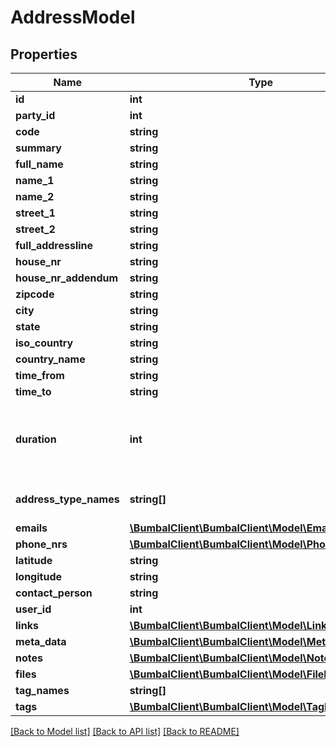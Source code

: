 # AddressModel

## Properties
Name | Type | Description | Notes
------------ | ------------- | ------------- | -------------
**id** | **int** |  | [optional] 
**party_id** | **int** |  | [optional] 
**code** | **string** |  | [optional] 
**summary** | **string** |  | [optional] 
**full_name** | **string** |  | [optional] 
**name_1** | **string** |  | [optional] 
**name_2** | **string** |  | [optional] 
**street_1** | **string** |  | [optional] 
**street_2** | **string** |  | [optional] 
**full_addressline** | **string** |  | [optional] 
**house_nr** | **string** |  | [optional] 
**house_nr_addendum** | **string** |  | [optional] 
**zipcode** | **string** |  | [optional] 
**city** | **string** |  | [optional] 
**state** | **string** |  | [optional] 
**iso_country** | **string** |  | [optional] 
**country_name** | **string** |  | [optional] 
**time_from** | **string** |  | [optional] 
**time_to** | **string** |  | [optional] 
**duration** | **int** | Default duration for activities on this address in minutes | [optional] 
**address_type_names** | **string[]** | Address Type names | [optional] 
**emails** | [**\BumbalClient\BumbalClient\Model\EmailModel[]**](EmailModel.md) |  | [optional] 
**phone_nrs** | [**\BumbalClient\BumbalClient\Model\PhoneNrModel[]**](PhoneNrModel.md) |  | [optional] 
**latitude** | **string** |  | [optional] 
**longitude** | **string** |  | [optional] 
**contact_person** | **string** |  | [optional] 
**user_id** | **int** |  | [optional] 
**links** | [**\BumbalClient\BumbalClient\Model\LinkModel[]**](LinkModel.md) |  | [optional] 
**meta_data** | [**\BumbalClient\BumbalClient\Model\MetaDataModel[]**](MetaDataModel.md) |  | [optional] 
**notes** | [**\BumbalClient\BumbalClient\Model\NoteModel[]**](NoteModel.md) |  | [optional] 
**files** | [**\BumbalClient\BumbalClient\Model\FileModel[]**](FileModel.md) |  | [optional] 
**tag_names** | **string[]** | Tag names | [optional] 
**tags** | [**\BumbalClient\BumbalClient\Model\TagModel[]**](TagModel.md) |  | [optional] 

[[Back to Model list]](../README.md#documentation-for-models) [[Back to API list]](../README.md#documentation-for-api-endpoints) [[Back to README]](../README.md)


